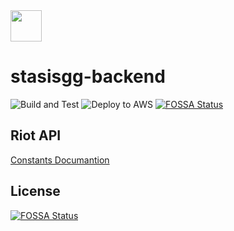 <img src=https://user-images.githubusercontent.com/17964452/74602396-5e6d9d00-50eb-11ea-9e09-55fef174a9f9.png width=50 />

# stasisgg-backend
![Build and Test](https://github.com/R-NK/stasisgg-backend/workflows/Build%20and%20Test/badge.svg)
![Deploy to AWS](https://github.com/R-NK/stasisgg-backend/workflows/Deploy%20master%20branch/badge.svg)
[![FOSSA Status](https://app.fossa.io/api/projects/git%2Bgithub.com%2FR-NK%2Fstasisgg-backend.svg?type=shield)](https://app.fossa.io/projects/git%2Bgithub.com%2FR-NK%2Fstasisgg-backend?ref=badge_shield)

## Riot API
[Constants Documantion](https://developer.riotgames.com/game-constants.html)

## License
[![FOSSA Status](https://app.fossa.io/api/projects/git%2Bgithub.com%2FR-NK%2Fstasisgg-backend.svg?type=large)](https://app.fossa.io/projects/git%2Bgithub.com%2FR-NK%2Fstasisgg-backend?ref=badge_large)

